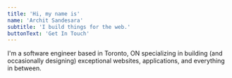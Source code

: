 ```yaml
---
title: 'Hi, my name is'
name: 'Archit Sandesara'
subtitle: 'I build things for the web.'
buttonText: 'Get In Touch'
---
```


I'm a software engineer based in Toronto, ON specializing in building (and occasionally designing) exceptional websites, applications, and everything in between.
